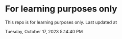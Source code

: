 # For learning purposes only
This repo is for learning purposes only.
Last updated at

Tuesday, October 17, 2023 5:14:40 PM

